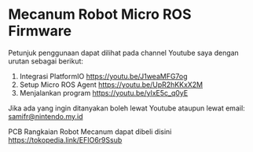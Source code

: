 # Mecanum Robot Micro ROS Firmware
Petunjuk penggunaan dapat dilihat pada channel Youtube saya dengan urutan sebagai berikut:
1. Integrasi PlatformIO https://youtu.be/J1weaMFG7og
2. Setup Micro ROS Agent https://youtu.be/UpR2hKKxX2M
3. Menjalankan program https://youtu.be/ylxE5c_q0yE

Jika ada yang ingin ditanyakan boleh lewat Youtube ataupun lewat email: samifr@nintendo.my.id

PCB Rangkaian Robot Mecanum dapat dibeli disini https://tokopedia.link/EFIO6r9Ssub
